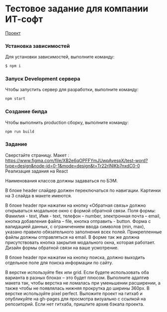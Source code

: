 # Тестовое задание для компании ИТ-софт

[Проект](https://test-assignment-itsoft.vercel.app/)

### Установка зависимостей
Для установки зависимостей, выполните команду:
```sh
$ npm i
```

### Запуск Development сервера
Чтобы запустить сервер для разработки, выполните команду:
```sh
npm start
```

### Создание билда
Чтобы выполнить production сборку, выполните команду: 
```sh
npm run build
```

### Задание

Сверстайте страницу. 
Макет : 
https://www.figma.com/file/XB2e6qOPFFYmJUwpAyespX/test-word?type=design&node-id=0-1&mode=design&t=Tr22rlNlKb7nxdC0-0
Реализация задания на React

Наименования классов должны задаваться по БЭМ.

В блоке header слайдер должен переключаться по навигации. Картинки на 3 слайда в макете имеются.

В блоке header при нажатии на кнопку «Обратная связь» должно открываться модальное окно с формой обратной связи. Поля формы: Фамилия - text, Имя - text, телефон – number, электронная почта – email, кнопка добавления файла – file, кнопка отправить  - button. Форма с валидацией данных, с ограничением ввода символов (min, max), указано правило обязательного заполнения всех полей. Прикрепленные файлы должны отправляться на email. В форме так же должна присутствовать кнопка закрытия модального окна, которая работает. Дизайн формы обратной связи на ваше усмотрение.

В блоке header при нажатии на кнопку поиска, должно выходить отдельное поле для поиска информации по сайту.

В верстке используйте flex или grid. Если будете использовать оба варианта в разных блоках – это будет плюсом.
Выполните адаптив макета так, чтобы верстка не ломалась при уменьшении расширении, а также чтобы не появлялась нижняя прокрутка до ширины 360px.
В верстке используйте pixel perfect. 
Выложите проект на гитхаб и опубликуйте на gh-pages для просмотра визуально с ссылкой на репозиторий. Если нет гитхаба, пришлите архив бэкапа проекта.